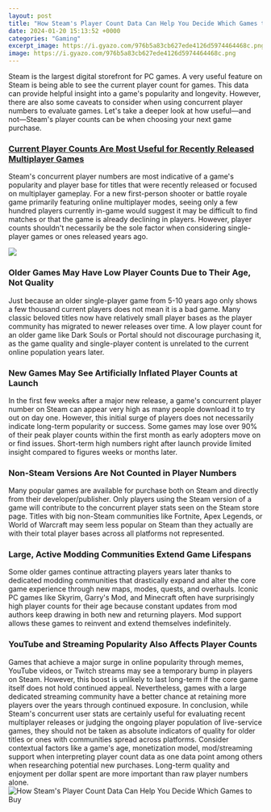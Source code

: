 ```yaml
---
layout: post
title: "How Steam's Player Count Data Can Help You Decide Which Games to Buy"
date: 2024-01-20 15:13:52 +0000
categories: "Gaming"
excerpt_image: https://i.gyazo.com/976b5a83cb627ede4126d5974464468c.png
image: https://i.gyazo.com/976b5a83cb627ede4126d5974464468c.png
---
```


Steam is the largest digital storefront for PC games. A very useful feature on Steam is being able to see the current player count for games. This data can provide helpful insight into a game's popularity and longevity. However, there are also some caveats to consider when using concurrent player numbers to evaluate games. Let's take a deeper look at how useful—and not—Steam's player counts can be when choosing your next game purchase.
### [Current Player Counts Are Most Useful for Recently Released Multiplayer Games](https://store.fi.io.vn/play-well-with-others-otter-lover-animal-marine-biologist-1) 
Steam's concurrent player numbers are most indicative of a game's popularity and player base for titles that were recently released or focused on multiplayer gameplay. For a new first-person shooter or battle royale game primarily featuring online multiplayer modes, seeing only a few hundred players currently in-game would suggest it may be difficult to find matches or that the game is already declining in players. However, player counts shouldn't necessarily be the sole factor when considering single-player games or ones released years ago.

![](https://static1.squarespace.com/static/59af2189c534a58c97bd63b3/t/59c7ae849f745690abb17e92/1506258576699/Dota+2+players+2017+steam+charts.jpg)
### **Older Games May Have Low Player Counts Due to Their Age, Not Quality**
Just because an older single-player game from 5-10 years ago only shows a few thousand current players does not mean it is a bad game. Many classic beloved titles now have relatively small player bases as the player community has migrated to newer releases over time. A low player count for an older game like Dark Souls or Portal should not discourage purchasing it, as the game quality and single-player content is unrelated to the current online population years later.
### **New Games May See Artificially Inflated Player Counts at Launch** 
In the first few weeks after a major new release, a game's concurrent player number on Steam can appear very high as many people download it to try out on day one. However, this initial surge of players does not necessarily indicate long-term popularity or success. Some games may lose over 90% of their peak player counts within the first month as early adopters move on or find issues. Short-term high numbers right after launch provide limited insight compared to figures weeks or months later.
### **Non-Steam Versions Are Not Counted in Player Numbers** 
Many popular games are available for purchase both on Steam and directly from their developer/publisher. Only players using the Steam version of a game will contribute to the concurrent player stats seen on the Steam store page. Titles with big non-Steam communities like Fortnite, Apex Legends, or World of Warcraft may seem less popular on Steam than they actually are with their total player bases across all platforms not represented.
### **Large, Active Modding Communities Extend Game Lifespans** 
Some older games continue attracting players years later thanks to dedicated modding communities that drastically expand and alter the core game experience through new maps, modes, quests, and overhauls. Iconic PC games like Skyrim, Garry's Mod, and Minecraft often have surprisingly high player counts for their age because constant updates from mod authors keep drawing in both new and returning players. Mod support allows these games to reinvent and extend themselves indefinitely.
### **YouTube and Streaming Popularity Also Affects Player Counts** 
Games that achieve a major surge in online popularity through memes, YouTube videos, or Twitch streams may see a temporary bump in players on Steam. However, this boost is unlikely to last long-term if the core game itself does not hold continued appeal. Nevertheless, games with a large dedicated streaming community have a better chance at retaining more players over the years through continued exposure.
In conclusion, while Steam's concurrent user stats are certainly useful for evaluating recent multiplayer releases or judging the ongoing player population of live-service games, they should not be taken as absolute indicators of quality for older titles or ones with communities spread across platforms. Consider contextual factors like a game's age, monetization model, mod/streaming support when interpreting player count data as one data point among others when researching potential new purchases. Long-term quality and enjoyment per dollar spent are more important than raw player numbers alone.
![How Steam's Player Count Data Can Help You Decide Which Games to Buy](https://i.gyazo.com/976b5a83cb627ede4126d5974464468c.png)